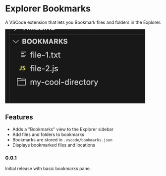 # Explorer Bookmarks

A VSCode extension that lets you Bookmark files and folders in the Explorer.

![Example](example.png)

## Features

- Adds a "Bookmarks" view to the Explorer sidebar
- Add files and folders to bookmarks
- Bookmarks are stored in `.vscode/bookmarks.json`
- Displays bookmarked files and locations

### 0.0.1

Initial release with basic bookmarks pane.
